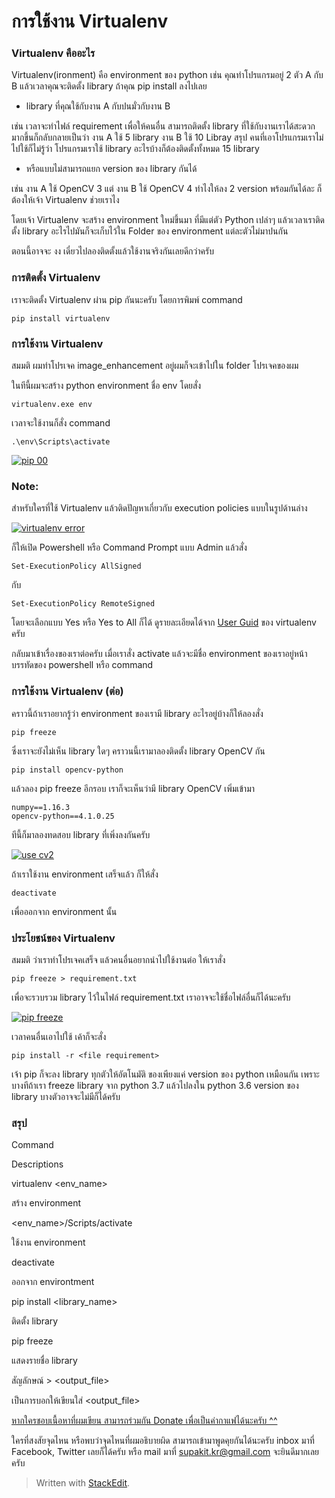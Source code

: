 การใช้งาน Virtualenv
===
### Virtualenv คืออะไร

Virtualenv(ironment) คือ environment ของ python เช่น คุณทำโปรแกรมอยู่ 2 ตัว A กับ B แล้วเวลาคุณจะติดตั้ง library ถ้าคุณ pip install ลงไปเลย

-   library ที่คุณใช้กับงาน A กับปนมั่วกับงาน B

เช่น เวลาจะทำไฟล์ requirement เพื่อให้คนอื่น สามารถติดตั้ง library ที่ใช้กับงานเราได้สะดวกมากขึ้นก็กลับกลายเป็นว่า งาน A ใช้ 5 library งาน B ใช้ 10 Libray สรุป คนที่เอาโปรแกรมเราไม่ไปใช้ก็ไม่รู้ว่า โปรแกรมเราใช้ library อะไรบ้างก็ต้องติดตั้งทั้งหมด 15 library

-   หรือแบบไม่สามารถแยก version ของ library กันได้

เช่น งาน A ใช้ OpenCV 3 แต่ งาน B ใช้ OpenCV 4 ทำไงให้ลง 2 version พร้อมกันได้ละ ก็ต้องให้เจ้า Virtualenv ช่วยเราไง

โดยเจ้า Virtualenv จะสร้าง environment ใหม่ขึ้นมา ที่มีแต่ตัว Python เปล่าๆ แล้วเวลาเราติดตั้ง library อะไรไปมันก็จะเก็บไว้ใน Folder ของ environment แต่ละตัวไม่มาปนกัน

ตอนนี้อาจจะ งง เดี๋ยวไปลองติดตั้งแล้วใช้งานจริงกันเลยดีกว่าครับ

  

### การติดตั้ง Virtualenv

เราจะติดตั้ง Virtualenv ผ่าน pip กันนะครับ โดยการพิมพ์ command

```shell
pip install virtualenv
```

  

### การใช้งาน Virtualenv

สมมติ ผมทำโปรเจค image_enhancement อยู่ผมก็จะเข้าไปใน folder โปรเจคของผม

ในทีนี้ผมจะสร้าง python environment ชื่อ env โดยสั่ง

```shell
virtualenv.exe env
```

  

เวลาจะใช้งานก็สั่ง command

```shell
.\env\Scripts\activate
```

  
[![pip 00](https://www.skconan.com/static/4532781f8248da2f308149f100b825e7/fb8a0/pip-00.png)](https://www.skconan.com/static/4532781f8248da2f308149f100b825e7/e1a0c/pip-00.png)  

### Note:

สำหรับใครที่ใช้ Virtualenv แล้วติดปัญหาเกี่ยวกับ execution policies แบบในรูปด้านล่าง

[![virtualenv error](https://www.skconan.com/static/83dcaa6797ca6992755add5f6e4baf32/fb8a0/virtualenv-error.png)](https://www.skconan.com/static/83dcaa6797ca6992755add5f6e4baf32/e1a0c/virtualenv-error.png)  

ก็ให้เปิด Powershell หรือ Command Prompt แบบ Admin แล้วสั่ง

```shell
Set-ExecutionPolicy AllSigned
```

  
กับ

```shell
Set-ExecutionPolicy RemoteSigned
```

โดยจะเลือกแบบ Yes หรือ Yes to All ก็ได้ ดูรายละเอียดได้จาก  [User Guid](https://virtualenv.pypa.io/en/stable/userguide/)  ของ virtualenv ครับ

กลับมาเข้าเรื่องของเราต่อครับ เมื่อเราสั่ง activate แล้วจะมีชื่อ environment ของเราอยู่หน้าบรรทัดของ powershell หรือ command

  

### การใช้งาน Virtualenv (ต่อ)

คราวนี้ถ้าเราอยากรู้ว่า environment ของเรามี library อะไรอยู่บ้างก็ให้ลองสั่ง

```shell
pip freeze
```

  

ซึ่งเราจะยังไม่เห็น library ใดๆ คราวนนี้เรามาลองติดตั้ง library OpenCV กัน

```shell
pip install opencv-python
```

  

แล้วลอง pip freeze อีกรอบ เราก็จะเห็นว่ามี library OpenCV เพิ่มเข้ามา

```shell
numpy==1.16.3
opencv-python==4.1.0.25
```

  

ทีนี้ก็มาลองทดสอบ library ที่เพิ่งลงกันครับ

[![use cv2](https://www.skconan.com/static/98028e7c1d764ae8e4cb5f48fac51861/fb8a0/use-cv2.png)](https://www.skconan.com/static/98028e7c1d764ae8e4cb5f48fac51861/e1a0c/use-cv2.png)  

ถ้าเราใช้งาน environment เสร็จแล้ว ก็ให้สั่ง

```shell
deactivate
```

  

เพื่อออกจาก environment นั้น

  

### ประโยชน์ของ Virtualenv

สมมติ ว่าเราทำโปรเจคเสร็จ แล้วคนอื่นอยากนำไปใช้งานต่อ ให้เราสั่ง

```shell
pip freeze > requirement.txt
```

  

เพื่อจะรวบรวม library ไว้ในไฟล์ requirement.txt เราอาจจะใช้ชื่อไฟล์อื่นก็ได้นะครับ

[![pip freeze](https://www.skconan.com/static/1793746c981b2c1dc6cce89125108a35/fb8a0/pip-freeze.png)](https://www.skconan.com/static/1793746c981b2c1dc6cce89125108a35/cab54/pip-freeze.png)  

เวลาคนอื่นเอาไปใช้ เค้าก็จะสั่ง

```shell
pip install -r <file requirement>
```

  

เจ้า pip ก็จะลง library ทุกตัวให้อัตโนมัติ ของเพียงแค่ version ของ python เหมือนกัน เพราะ บางทีถ้าเรา freeze library จาก python 3.7 แล้วไปลงใน python 3.6 version ของ library บางตัวอาจจะไม่มีก็ได้ครับ

### สรุป

Command

Descriptions

virtualenv <env_name>

สร้าง environment

<env_name>/Scripts/activate

ใช้งาน environment

deactivate

ออกจาก environtment

pip install <library_name>

ติดตั้ง library

pip freeze

แสดงรายชื่อ library

สัญลักษณ์ > <output_file>

เป็นการบอกให้เขียนใส่ <output_file>

[หากใครชอบเนื้อหาที่ผมเขียน สามารถร่วมกัน Donate เพื่อเป็นค่ากาแฟได้นะครับ ^^](https://www.skconan.com/donate)

  
ใครที่สงสัยจุดไหน หรือพบว่าจุดไหนที่ผมอธิบายผิด สามารถเข้ามาพูดคุยกันได้นะครับ inbox มาที่ Facebook, Twitter เลยก็ได้ครับ หรือ mail มาที่ supakit.kr@gmail.com จะยินดีมากเลยครับ

> Written with [StackEdit](https://stackedit.io/).
<!--stackedit_data:
eyJoaXN0b3J5IjpbLTY2NjY4NTk1XX0=
-->